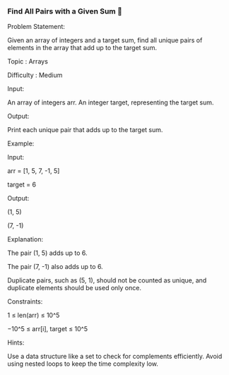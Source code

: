 ### Find All Pairs with a Given Sum 🔢

Problem Statement:

Given an array of integers and a target sum, find all unique pairs of elements in the array that add up to the target sum.

Topic : Arrays

Difficulty :  Medium

Input:

An array of integers arr.
An integer target, representing the target sum.

Output:

Print each unique pair that adds up to the target sum.

Example:

Input:

arr = [1, 5, 7, -1, 5]

target = 6

Output:

(1, 5)

(7, -1)

Explanation:

The pair (1, 5) adds up to 6.

The pair (7, -1) also adds up to 6.

Duplicate pairs, such as (5, 1), should not be counted as unique, and duplicate elements should be used only once.

Constraints:

1 ≤ len(arr) ≤ 10^5

−10^5 ≤ arr[i],
target ≤ 10^5


Hints:

Use a data structure like a set to check for complements efficiently.
Avoid using nested loops to keep the time complexity low.